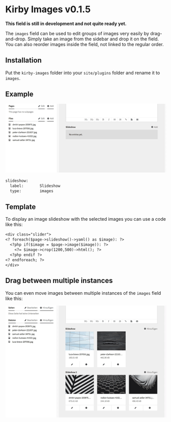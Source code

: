 # Kirby Images v0.1.5

**This field is still in development and not quite ready yet.**

The `images` field can be used to edit groups of images very easily by drag-and-drop. Simply take an image from the sidebar and drop it on the field. You can also reorder images inside the field, not linked to the regular order.

## Installation

Put the `kirby-images` folder into your `site/plugins` folder and rename it to `images`.

## Example

![Preview](images.gif)

````
slideshow:
  label:       Slideshow
  type:        images
````

## Template

To display an image slideshow with the selected images you can use a code like this:

````
<div class="slider">
<? foreach($page->slideshow()->yaml() as $image): ?>   
  <?php if($image = $page->image($image)): ?>
    <?= $image->crop(1200,500)->html(); ?>  		    
  <?php endif ?>
<? endforeach; ?>
</div>
````

## Drag between multiple instances

You can even move images between multiple instances of the `images` field like this:

![Drag](drag.gif)